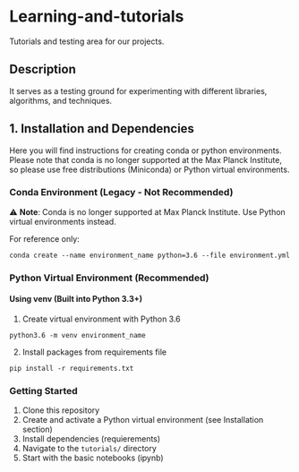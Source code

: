 # Learning-and-tutorials

Tutorials and testing area for our projects.

## Description

It serves as a testing ground for experimenting with different libraries, algorithms, and techniques.

## 1. Installation and Dependencies

Here you will find instructions for creating conda or python environments. Please note that conda is no longer supported at the Max Planck Institute, so please use free distributions (Miniconda) or Python virtual environments.

### Conda Environment (Legacy - Not Recommended)

⚠️ **Note**: Conda is no longer supported at Max Planck Institute. Use Python virtual environments instead.

For reference only:
```
conda create --name environment_name python=3.6 --file environment.yml
```
### Python Virtual Environment (Recommended)

#### Using venv (Built into Python 3.3+)

1. Create virtual environment with Python 3.6
```
python3.6 -m venv environment_name
```
2. Install packages from requirements file
```
pip install -r requirements.txt
```
### Getting Started

1. Clone this repository
2. Create and activate a Python virtual environment (see Installation section)
3. Install dependencies (requierements)
4. Navigate to the `tutorials/` directory
5. Start with the basic notebooks (ipynb)

